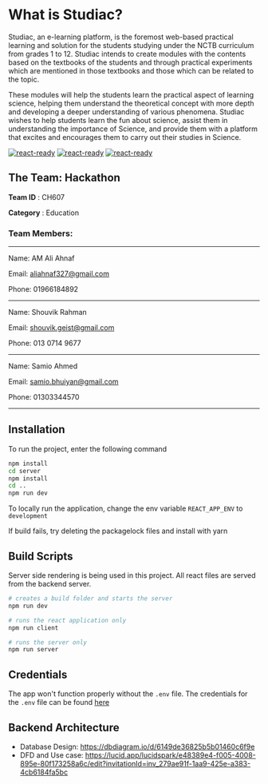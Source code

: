 # What is Studiac?

Studiac, an e-learning platform, is the foremost web-based practical learning and solution for the students studying under the NCTB curriculum from grades 1 to 12. Studiac intends to create modules with the contents based on the textbooks of the students and through practical experiments which are mentioned in those textbooks and those which can be related to the topic. 

These modules will help the students learn the practical aspect of learning science, helping them understand the theoretical concept with more depth and developing a deeper understanding of various phenomena. Studiac wishes to help students learn the fun about science, assist them in understanding the importance of Science, and provide them with a platform that excites and encourages them to carry out their studies in Science.


[![react-ready](https://img.shields.io/badge/backend-nodeJs-green)](#)
[![react-ready](https://img.shields.io/badge/frontend-react-blue)](#)
[![react-ready](https://img.shields.io/badge/database-postgresql-informational)](#)


## The Team: Hackathon

**Team ID** : CH607

**Category** : Education

### Team Members:
---
Name: AM Ali Ahnaf

Email: aliahnaf327@gmail.com

Phone: 01966184892

---
Name: Shouvik Rahman

Email: shouvik.geist@gmail.com

Phone: 013 0714 9677

------
Name: Samio Ahmed

Email: samio.bhuiyan@gmail.com

Phone: 01303344570

------


## Installation

To run the project, enter the following command

```bash
npm install
cd server
npm install
cd ..
npm run dev
```
To locally run the application, change the env variable `REACT_APP_ENV` to `development`

If build fails, try deleting the packagelock files and install with yarn

## Build Scripts

Server side rendering is being used in this project. All react files are served from the backend server.

```bash
# creates a build folder and starts the server
npm run dev 

# runs the react application only
npm run client

# runs the server only
npm run server
```

## Credentials

The app won't function properly without the `.env` file. The credentials for the `.env` file can be found [here](https://docs.google.com/document/d/1P1G3x-46HDBgt11Cxw6M90-t4BjzKscCY0waHzswNps/edit?usp=sharing)


## Backend Architecture

- Database Design: https://dbdiagram.io/d/6149de36825b5b01460c6f9e 
- DFD and Use case: https://lucid.app/lucidspark/e48389e4-f005-4008-895e-80f173258a6c/edit?invitationId=inv_279ae91f-1aa9-425e-a383-4cb6184fa5bc 


